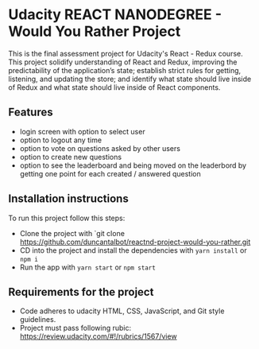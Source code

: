 # Udacity REACT NANODEGREE - Would You Rather Project

This is the final assessment project for Udacity's React - Redux course. This project solidify understanding of React and Redux, improving the predictability of the application’s state; establish strict rules for getting, listening, and updating the store; and identify what state should live inside of Redux and what state should live inside of React components.

## Features

- login screen with option to select user
- option to logout any time
- option to vote on questions asked by other users
- option to create new questions
- option to see the leaderboard and being moved on the leaderbord by getting one point for each created / answered question


## Installation instructions

To run this project follow this steps:

- Clone the project with `git clone https://github.com/duncantalbot/reactnd-project-would-you-rather.git
- CD into the project and install the dependencies with `yarn install` or `npm i`
- Run the app with `yarn start` or `npm start`

## Requirements for the project

- Code adheres to udacity HTML, CSS, JavaScript, and Git style guidelines.
- Project must pass following rubic: https://review.udacity.com/#!/rubrics/1567/view